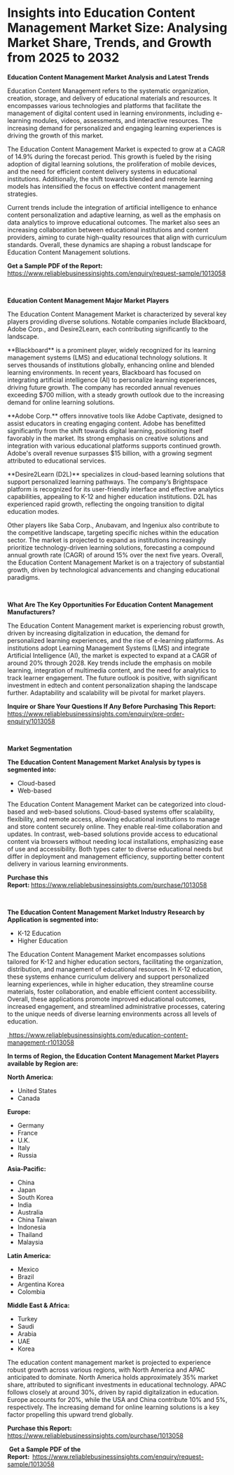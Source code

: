 <p><h1>Insights into Education Content Management Market Size: Analysing Market Share, Trends, and Growth from 2025 to 2032</h1></p><p><strong>Education Content Management Market Analysis and Latest Trends</strong></p>
<p><p>Education Content Management refers to the systematic organization, creation, storage, and delivery of educational materials and resources. It encompasses various technologies and platforms that facilitate the management of digital content used in learning environments, including e-learning modules, videos, assessments, and interactive resources. The increasing demand for personalized and engaging learning experiences is driving the growth of this market.</p><p>The Education Content Management Market is expected to grow at a CAGR of 14.9% during the forecast period. This growth is fueled by the rising adoption of digital learning solutions, the proliferation of mobile devices, and the need for efficient content delivery systems in educational institutions. Additionally, the shift towards blended and remote learning models has intensified the focus on effective content management strategies. </p><p>Current trends include the integration of artificial intelligence to enhance content personalization and adaptive learning, as well as the emphasis on data analytics to improve educational outcomes. The market also sees an increasing collaboration between educational institutions and content providers, aiming to curate high-quality resources that align with curriculum standards. Overall, these dynamics are shaping a robust landscape for Education Content Management solutions.</p></p>
<p><strong>Get a Sample PDF of the Report:&nbsp;</strong> <a href="https://www.reliablebusinessinsights.com/enquiry/request-sample/1013058?utm_campaign=3248&utm_medium=2&utm_source=Github&utm_content=ia&utm_term=17042025&utm_id=education-content-management">https://www.reliablebusinessinsights.com/enquiry/request-sample/1013058</a></p>
<p>&nbsp;</p>
<p><strong>Education Content Management Major Market Players</strong></p>
<p><p>The Education Content Management Market is characterized by several key players providing diverse solutions. Notable companies include Blackboard, Adobe Corp., and Desire2Learn, each contributing significantly to the landscape.</p><p>**Blackboard** is a prominent player, widely recognized for its learning management systems (LMS) and educational technology solutions. It serves thousands of institutions globally, enhancing online and blended learning environments. In recent years, Blackboard has focused on integrating artificial intelligence (AI) to personalize learning experiences, driving future growth. The company has recorded annual revenues exceeding $700 million, with a steady growth outlook due to the increasing demand for online learning solutions.</p><p>**Adobe Corp.** offers innovative tools like Adobe Captivate, designed to assist educators in creating engaging content. Adobe has benefitted significantly from the shift towards digital learning, positioning itself favorably in the market. Its strong emphasis on creative solutions and integration with various educational platforms supports continued growth. Adobe's overall revenue surpasses $15 billion, with a growing segment attributed to educational services.</p><p>**Desire2Learn (D2L)** specializes in cloud-based learning solutions that support personalized learning pathways. The company’s Brightspace platform is recognized for its user-friendly interface and effective analytics capabilities, appealing to K-12 and higher education institutions. D2L has experienced rapid growth, reflecting the ongoing transition to digital education modes.</p><p>Other players like Saba Corp., Anubavam, and Ingeniux also contribute to the competitive landscape, targeting specific niches within the education sector. The market is projected to expand as institutions increasingly prioritize technology-driven learning solutions, forecasting a compound annual growth rate (CAGR) of around 15% over the next five years. Overall, the Education Content Management Market is on a trajectory of substantial growth, driven by technological advancements and changing educational paradigms.</p></p>
<p>&nbsp;</p>
<p><strong>What Are The Key Opportunities For Education Content Management Manufacturers?</strong></p>
<p><p>The Education Content Management market is experiencing robust growth, driven by increasing digitalization in education, the demand for personalized learning experiences, and the rise of e-learning platforms. As institutions adopt Learning Management Systems (LMS) and integrate Artificial Intelligence (AI), the market is expected to expand at a CAGR of around 20% through 2028. Key trends include the emphasis on mobile learning, integration of multimedia content, and the need for analytics to track learner engagement. The future outlook is positive, with significant investment in edtech and content personalization shaping the landscape further. Adaptability and scalability will be pivotal for market players.</p></p>
<p><strong>Inquire or Share Your Questions If Any Before Purchasing This Report:</strong> <a href="https://www.reliablebusinessinsights.com/enquiry/pre-order-enquiry/1013058?utm_campaign=3248&utm_medium=2&utm_source=Github&utm_content=ia&utm_term=17042025&utm_id=education-content-management">https://www.reliablebusinessinsights.com/enquiry/pre-order-enquiry/1013058</a></p>
<p>&nbsp;</p>
<p><strong>Market Segmentation</strong></p>
<p><strong>The Education Content Management Market Analysis by types is segmented into:</strong></p>
<p><ul><li>Cloud-based</li><li>Web-based</li></ul></p>
<p><p>The Education Content Management Market can be categorized into cloud-based and web-based solutions. Cloud-based systems offer scalability, flexibility, and remote access, allowing educational institutions to manage and store content securely online. They enable real-time collaboration and updates. In contrast, web-based solutions provide access to educational content via browsers without needing local installations, emphasizing ease of use and accessibility. Both types cater to diverse educational needs but differ in deployment and management efficiency, supporting better content delivery in various learning environments.</p></p>
<p><strong>Purchase this Report:&nbsp;</strong><a href="https://www.reliablebusinessinsights.com/purchase/1013058?utm_campaign=3248&utm_medium=2&utm_source=Github&utm_content=ia&utm_term=17042025&utm_id=education-content-management">https://www.reliablebusinessinsights.com/purchase/1013058</a></p>
<p>&nbsp;</p>
<p><strong>The Education Content Management Market Industry Research by Application is segmented into:</strong></p>
<p><ul><li>K-12 Education</li><li>Higher Education</li></ul></p>
<p><p>The Education Content Management Market encompasses solutions tailored for K-12 and higher education sectors, facilitating the organization, distribution, and management of educational resources. In K-12 education, these systems enhance curriculum delivery and support personalized learning experiences, while in higher education, they streamline course materials, foster collaboration, and enable efficient content accessibility. Overall, these applications promote improved educational outcomes, increased engagement, and streamlined administrative processes, catering to the unique needs of diverse learning environments across all levels of education.</p></p>
<p><a href="https://www.reliablebusinessinsights.com/education-content-management-r1013058?utm_campaign=3248&utm_medium=2&utm_source=Github&utm_content=ia&utm_term=17042025&utm_id=education-content-management">&nbsp;https://www.reliablebusinessinsights.com/education-content-management-r1013058</a></p>
<p><strong>In terms of Region, the Education Content Management Market Players available by Region are:</strong></p>
<p>
    <p> <strong> North America: </strong>
        <ul>
            <li>United States</li>
            <li>Canada</li>
        </ul>
        </p> 
    <p> <strong> Europe: </strong>
        <ul>
            <li>Germany</li>
            <li>France</li>
            <li>U.K.</li>
            <li>Italy</li>
            <li>Russia</li>
        </ul>
        </p> 
    <p> <strong> Asia-Pacific: </strong>
        <ul>
            <li>China</li>
            <li>Japan</li>
            <li>South Korea</li>
            <li>India</li>
            <li>Australia</li>
            <li>China Taiwan</li>
            <li>Indonesia</li>
            <li>Thailand</li>
            <li>Malaysia</li>
        </ul>
        </p> 
    <p> <strong> Latin America: </strong>
        <ul>
            <li>Mexico</li>
            <li>Brazil</li>
            <li>Argentina Korea</li>
            <li>Colombia</li>
        </ul>
        </p> 
    <p> <strong> Middle East & Africa: </strong>
        <ul>
            <li>Turkey</li>
            <li>Saudi</li>
            <li>Arabia</li>
            <li>UAE</li>
            <li>Korea</li>
        </ul>
    </p>
    </p>
<p><p>The education content management market is projected to experience robust growth across various regions, with North America and APAC anticipated to dominate. North America holds approximately 35% market share, attributed to significant investments in educational technology. APAC follows closely at around 30%, driven by rapid digitalization in education. Europe accounts for 20%, while the USA and China contribute 10% and 5%, respectively. The increasing demand for online learning solutions is a key factor propelling this upward trend globally.</p></p>
<p><strong>Purchase this Report: </strong><a href="https://www.reliablebusinessinsights.com/purchase/1013058?utm_campaign=3248&utm_medium=2&utm_source=Github&utm_content=ia&utm_term=17042025&utm_id=education-content-management">https://www.reliablebusinessinsights.com/purchase/1013058</a></p>
<p>&nbsp;<strong>Get a Sample PDF of the Report:&nbsp;&nbsp;</strong><a href="https://www.reliablebusinessinsights.com/enquiry/request-sample/1013058?utm_campaign=3248&utm_medium=2&utm_source=Github&utm_content=ia&utm_term=17042025&utm_id=education-content-management">https://www.reliablebusinessinsights.com/enquiry/request-sample/1013058</a></p>
<p><strong></strong></p>
<p><p></p><p></p><p></p></p>